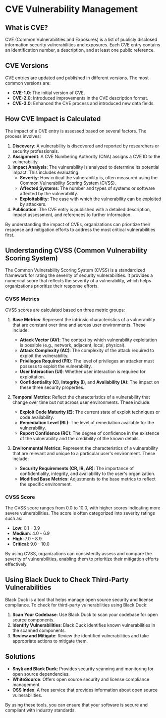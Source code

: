 # CVE Vulnerability Management

## What is CVE?

CVE (Common Vulnerabilities and Exposures) is a list of publicly disclosed information security vulnerabilities and exposures. Each CVE entry contains an identification number, a description, and at least one public reference.

## CVE Versions

CVE entries are updated and published in different versions. The most common versions are:

- **CVE-1.0**: The initial version of CVE.
- **CVE-2.0**: Introduced improvements in the CVE description format.
- **CVE-3.0**: Enhanced the CVE process and introduced new data fields.

## How CVE Impact is Calculated

The impact of a CVE entry is assessed based on several factors. The process involves:

1. **Discovery**: A vulnerability is discovered and reported by researchers or security professionals.
2. **Assignment**: A CVE Numbering Authority (CNA) assigns a CVE ID to the vulnerability.
3. **Impact Analysis**: The vulnerability is analyzed to determine its potential impact. This includes evaluating:
    - **Severity**: How critical the vulnerability is, often measured using the Common Vulnerability Scoring System (CVSS).
    - **Affected Systems**: The number and types of systems or software affected by the vulnerability.
    - **Exploitability**: The ease with which the vulnerability can be exploited by attackers.
4. **Publication**: The CVE entry is published with a detailed description, impact assessment, and references to further information.

By understanding the impact of CVEs, organizations can prioritize their response and mitigation efforts to address the most critical vulnerabilities first.

## Understanding CVSS (Common Vulnerability Scoring System)

The Common Vulnerability Scoring System (CVSS) is a standardized framework for rating the severity of security vulnerabilities. It provides a numerical score that reflects the severity of a vulnerability, which helps organizations prioritize their response efforts.

### CVSS Metrics

CVSS scores are calculated based on three metric groups:

1. **Base Metrics**: Represent the intrinsic characteristics of a vulnerability that are constant over time and across user environments. These include:
    - **Attack Vector (AV)**: The context by which vulnerability exploitation is possible (e.g., network, adjacent, local, physical).
    - **Attack Complexity (AC)**: The complexity of the attack required to exploit the vulnerability.
    - **Privileges Required (PR)**: The level of privileges an attacker must possess to exploit the vulnerability.
    - **User Interaction (UI)**: Whether user interaction is required for exploitation.
    - **Confidentiality (C)**, **Integrity (I)**, and **Availability (A)**: The impact on these three security properties.

2. **Temporal Metrics**: Reflect the characteristics of a vulnerability that change over time but not across user environments. These include:
    - **Exploit Code Maturity (E)**: The current state of exploit techniques or code availability.
    - **Remediation Level (RL)**: The level of remediation available for the vulnerability.
    - **Report Confidence (RC)**: The degree of confidence in the existence of the vulnerability and the credibility of the known details.

3. **Environmental Metrics**: Represent the characteristics of a vulnerability that are relevant and unique to a particular user's environment. These include:
    - **Security Requirements (CR, IR, AR)**: The importance of confidentiality, integrity, and availability to the user's organization.
    - **Modified Base Metrics**: Adjustments to the base metrics to reflect the specific environment.

### CVSS Score

The CVSS score ranges from 0.0 to 10.0, with higher scores indicating more severe vulnerabilities. The score is often categorized into severity ratings such as:
- **Low**: 0.1 - 3.9
- **Medium**: 4.0 - 6.9
- **High**: 7.0 - 8.9
- **Critical**: 9.0 - 10.0

By using CVSS, organizations can consistently assess and compare the severity of vulnerabilities, enabling them to prioritize their mitigation efforts effectively.

## Using Black Duck to Check Third-Party Vulnerabilities

Black Duck is a tool that helps manage open source security and license compliance. To check for third-party vulnerabilities using Black Duck:

1. **Scan Your Codebase**: Use Black Duck to scan your codebase for open source components.
2. **Identify Vulnerabilities**: Black Duck identifies known vulnerabilities in the scanned components.
3. **Review and Mitigate**: Review the identified vulnerabilities and take appropriate actions to mitigate them.

## Solutions

- **Snyk and Black Duck**: Provides security scanning and monitoring for open source dependencies.
- **WhiteSource**: Offers open source security and license compliance management.
- **OSS Index**: A free service that provides information about open source vulnerabilities.

By using these tools, you can ensure that your software is secure and compliant with industry standards.
